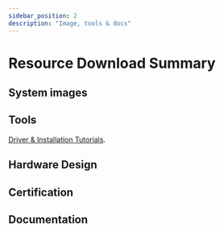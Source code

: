 ```yaml
---
sidebar_position: 2
description: "Image, tools & docs"
---
```


# Resource Download Summary

## System images

## Tools

[Driver & Installation Tutorials](https://dl.radxa.com/sirider/s1/siengine_downloadtool_V7.5.zip).

## Hardware Design

## Certification

## Documentation
